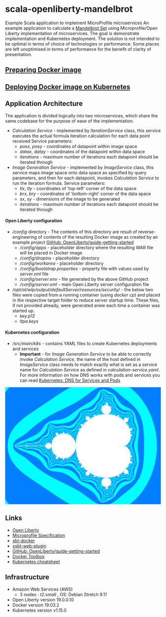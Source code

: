 # scala-openliberty-mandelbrot
Example Scala application to implement MicroProfile microservices
An example application to calculate a [Mandelbrot Set](https://en.wikipedia.org/wiki/Mandelbrot_set) using Microprofile/Open Liberty implementation of microservices. 
The goal is demonstrate implementation and Kubernetes deployment. The solution is not intended to be optimal in terms of choice of technologies or performance. 
Some places are left unoptimised in terms of performance for the benefit of clarity of presentation.

## [Preparing Docker image](README-Docker.md)
## [Deploying Docker image on Kubernetes](README-k8s.md)
## Application Architecture

The application is divided logically into two microservices, which share the same codebase for the purpose of ease of the implementation.
* *Calculation Service* - implemented by *IterationService* class, this service executes the actual formula iteration calculation for each data point received
  Service parameters:
    * *posx*, *posy* - coordinates of datapoint within image space  
    * *datax*, *datay* - coordinates of the datapoint within data space
    * *iterations* - maximum number of iterations each datapoint should be iterated through 
* *Image Generation Service* - implemented by *ImageService* class, this service maps image space onto data space as specified by query parameters, 
  and then for each datapoint, invokes *Calculation Service* to run the iteration formula. Service parameters:
    * *tlx*, *tly* - coordinates of 'top-left' corner of the data space
    * *brx*, *bry* - coordinates of 'bottom-right' corner of the data space
    * *sx*, *sy* - dimensions of the image to be generated
    * *iterations* - maximum number of iterations each datapoint should be iterated through 

#### Open Liberty configuration

* */config* directory - The contents of this directory are result of reverse-engineering of contents of the resulting Docker image 
  as created by an example project [GitHub: OpenLiberty/guide-getting-started](https://github.com/OpenLiberty/guide-getting-started)
  * */config/apps* - placeholder directory where the resulting WAR file will be placed in Docker image
  * */config/dropins* - placeholder directory
  * */config/workarea* - placeholder directory
  * */config/bootstrap.properties* - property file with values used by *server.xml* file
  * */config/server.env* - file generated by the above GitHub project
  * */config/server.xml* - main Open Liberty server configuration file
* */opt/ol/wlp/output/defaultServer/resources/security/* - the below two files were copied from a running container (using *docker cp*) 
  and placed in the respective target folder to reduce server startup time. 
  These files, if not provided already, were generated anew each time a container was started up.
  * *key.p12*
  * *ltpa.keys*
#### Kubernetes configuration
* */src/main/k8s* - contains YAML files to create Kubernetes deployments and services 
  * **Important** - for *Image Generation Service* to be able to correctly invoke *Calculation Service*, the name of the host
     defined in *ImageService* class needs to match exactly what is set as a service name for *Calculation Service* as defined in *calculation-service.yaml*.
     For more information on how DNS works with pods and services you can read 
     [Kubernetes: DNS for Services and Pods](https://kubernetes.io/docs/concepts/services-networking/dns-pod-service/)

![Image](img/image-640-480.png)

## Links
* [Open Liberty](https://openliberty.io/)
* [Microprofile Specification](https://microprofile.io/)
* [sbt-docker](https://github.com/marcuslonnberg/sbt-docker)
* [xsbt-web-plugin](https://github.com/earldouglas/xsbt-web-plugin)
* [GitHub: OpenLiberty/guide-getting-started](https://github.com/OpenLiberty/guide-getting-started)
* [Docker Toolbox](https://docs.docker.com/toolbox/overview/)
* [Kubernetes cheatsheet](https://kubernetes.io/docs/reference/kubectl/cheatsheet/)

## Infrastructure
* Amazon Web Services (AWS)
    * 3 nodes : *t2.small* , OS: Debian Stretch 9.11
* Open Liberty version 19.0.0.10
* Docker version 19.03.2
* Kubernetes version v1.15.0